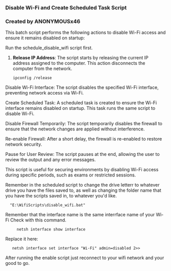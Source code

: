 ### Disable Wi-Fi and Create Scheduled Task Script
### Created by ANONYMOUSx46

This batch script performs the following actions to disable Wi-Fi access and ensure it remains disabled on startup:

Run the schedule_disable_wifi script first.

1) **Release IP Address**: The script starts by releasing the current IP address assigned to the computer. This action disconnects the computer from the network.
   ```batch
   ipconfig /release

Disable Wi-Fi Interface: The script disables the specified Wi-Fi interface, preventing network access via Wi-Fi.

Create Scheduled Task: A scheduled task is created to ensure the Wi-Fi interface remains disabled on startup. This task runs the same script to disable Wi-Fi.

Disable Firewall Temporarily: The script temporarily disables the firewall to ensure that the network changes are applied without interference.

Re-enable Firewall: After a short delay, the firewall is re-enabled to restore network security.

Pause for User Review: The script pauses at the end, allowing the user to review the output and any error messages.

This script is useful for securing environments by disabling Wi-Fi access during specific periods, such as exams or restricted sessions.

 Remember in the scheduled script to change the drive letterr to whatever drive you have the files saved to, as well as changing the folder name that you have the scripts saved in, to whatever you'd like.
      
      "E:\WifiScripts\disable_wifi.bat"

 Remember that the interface name is the same interrface name of your Wi-Fi
   Check with this command.
   
      
         netsh interface show interface

 Replace it here:

       
       netsh interface set interface "Wi-Fi" admin=disabled 2>>

 After running the enable script just reconnect to your wifi network and your good to go.




